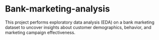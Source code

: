 # Bank-marketing-analysis
This project performs exploratory data analysis (EDA) on a bank marketing dataset to uncover insights about customer demographics, behavior, and marketing campaign effectiveness.
